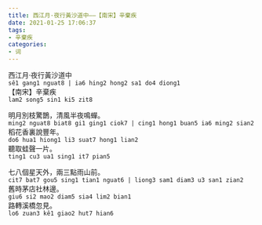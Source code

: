```yaml
---
title: 西江月·夜行黃沙道中——【南宋】辛棄疾  
date: 2021-01-25 17:06:37  
tags:  
- 辛棄疾  
categories:  
- 词  
---
```

西江月·夜行黃沙道中  
`sê1 gang1 nguat8 | ia6 hing2 hong2 sa1 do4 diong1`  
【南宋】辛棄疾  
`lam2 song5 sin1 ki5 zit8`  

明月別枝驚鵲，清風半夜鳴蟬。  
`ming2 nguat8 biat8 gi1 ging1 ciok7 | cing1 hong1 buan5 ia6 ming2 sian2`  
稻花香裏說豐年。  
`do6 hua1 hiong1 li3 suat7 hong1 lian2`  
聽取蛙聲一片。  
`ting1 cu3 ua1 sing1 it7 pian5`  
  
七八個星天外，兩三點雨山前。  
`cit7 bat7 gou5 sing1 tian1 nguat6 | liong3 sam1 diam3 u3 san1 zian2`  
舊時茅店社林邊。  
`giu6 si2 mao2 diam5 sia4 lim2 bian1`  
路轉溪橋忽見。  
`lo6 zuan3 kê1 giao2 hut7 hian6`  
